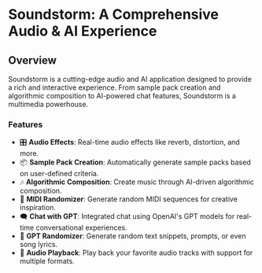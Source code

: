 # Soundstorm: A Comprehensive Audio & AI Experience

## Overview

Soundstorm is a cutting-edge audio and AI application designed to provide a rich and interactive experience. From sample pack creation and algorithmic composition to AI-powered chat features, Soundstorm is a multimedia powerhouse.

### Features

- 🎛 **Audio Effects**: Real-time audio effects like reverb, distortion, and more.
- 📦 **Sample Pack Creation**: Automatically generate sample packs based on user-defined criteria.
- 🎶 **Algorithmic Composition**: Create music through AI-driven algorithmic composition.
- 🎹 **MIDI Randomizer**: Generate random MIDI sequences for creative inspiration.
- 🗨️ **Chat with GPT**: Integrated chat using OpenAI's GPT models for real-time conversational experiences.
- 🎲 **GPT Randomizer**: Generate random text snippets, prompts, or even song lyrics.
- 🎵 **Audio Playback**: Play back your favorite audio tracks with support for multiple formats.
